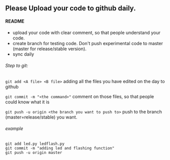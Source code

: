 ## Please Upload your code to github daily. 

#### README
* upload your code with clear comment, so that people understand your code.
* create branch for testing code. Don't push experimental code to master (master for release/stable version).
* sync daily

###### Step to git:
`git add <A file> <B file>` adding all the files you have edited on the day to github

`git commit -m "<the command>"` comment on those files, so that people could know what it is

`git push -u origin <the branch you want to push to>` push to the branch (master=release/stable) you want.

###### example
```
git add led.py ledflash.py
git commit -m "adding led and flashing function"
git push -u origin master
```


